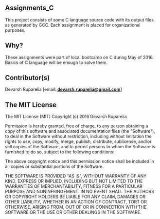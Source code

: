 
## Assignments_C

This project consists of some C language source code with its output files as generated by GCC. Each assignment is placed
for organizational purposes.


## Why?

These assignments were part of local bootcamp on C during May of 2016. Basics of C language will be enough to solve them. 

## Contributor(s)

Devarsh Ruparelia [email: **devarsh.ruparelia@gmail.com**]

## The MIT License
The MIT License (MIT)
Copyright (c) 2016 Devarsh Ruparelia

Permission is hereby granted, free of charge, to any person obtaining a copy of this software and associated documentation files (the "Software"), to deal in the Software without restriction, including without limitation the rights to use, copy, modify, merge, publish, distribute, sublicense, and/or sell copies of the Software, and to permit persons to whom the Software is furnished to do so, subject to the following conditions:

The above copyright notice and this permission notice shall be included in all copies or substantial portions of the Software.

THE SOFTWARE IS PROVIDED "AS IS", WITHOUT WARRANTY OF ANY KIND, EXPRESS OR IMPLIED, INCLUDING BUT NOT LIMITED TO THE WARRANTIES OF MERCHANTABILITY, FITNESS FOR A PARTICULAR PURPOSE AND NONINFRINGEMENT. IN NO EVENT SHALL THE AUTHORS OR COPYRIGHT HOLDERS BE LIABLE FOR ANY CLAIM, DAMAGES OR OTHER LIABILITY, WHETHER IN AN ACTION OF CONTRACT, TORT OR OTHERWISE, ARISING FROM, OUT OF OR IN CONNECTION WITH THE SOFTWARE OR THE USE OR OTHER DEALINGS IN THE SOFTWARE.

